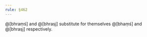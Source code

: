```yaml
---
rule: §462
---
```


@[bhraṃś] and @[bhraṣj] substitute for themselves @[bhaṃś] and @[bhraṣj] respectively.